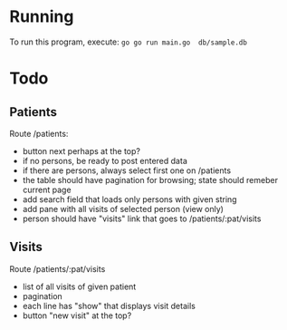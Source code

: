 # Running

To run this program, execute:
`go go run main.go  db/sample.db`

# Todo
## Patients
Route /patients:
- button next perhaps at the top?
- if no persons, be ready to post entered data
- if there are persons, always select first one on /patients
- the table should have pagination for browsing; state should remeber current page 
- add search field that loads only persons with given string
- add pane with all visits of selected person (view only)
- person should have  "visits" link that goes to /patients/:pat/visits

## Visits
Route /patients/:pat/visits
 - list of all visits of given patient
 - pagination
 - each line has "show" that displays visit details
 - button "new visit" at the top?
 
